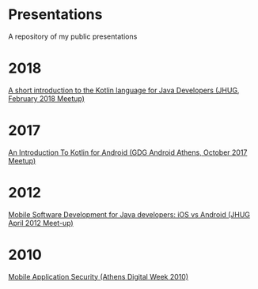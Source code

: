 # Presentations
A repository of my public presentations

# 2018
[A short introduction to the Kotlin language for Java Developers (JHUG, February 2018 Meetup)](2018/KotlinIntro-JHUG.pdf)

# 2017
[An Introduction To Kotlin for Android (GDG Android Athens, October 2017 Meetup)](2017/KotlinIntro.pdf)

# 2012
[Mobile Software Development for Java developers: iOS vs Android (JHUG April 2012 Meet-up)](2012/jhug.pdf)

# 2010
[Mobile Application Security (Athens Digital Week 2010)](2010/MobileAppSec-ALilis-NB-ADW.pdf)
